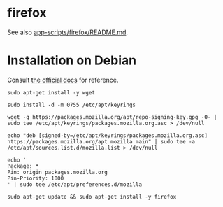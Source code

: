 # firefox

See also [app-scripts/firefox/README.md](https://github.com/xenago/app-scripts/tree/main/firefox).

# Installation on Debian

Consult [the official docs](https://support.mozilla.org/en-US/kb/install-firefox-linux#w_install-firefox-deb-package-for-debian-based-distributions-recommended) for reference.

    sudo apt-get install -y wget
    
    sudo install -d -m 0755 /etc/apt/keyrings
    
    wget -q https://packages.mozilla.org/apt/repo-signing-key.gpg -O- | sudo tee /etc/apt/keyrings/packages.mozilla.org.asc > /dev/null
    
    echo "deb [signed-by=/etc/apt/keyrings/packages.mozilla.org.asc] https://packages.mozilla.org/apt mozilla main" | sudo tee -a /etc/apt/sources.list.d/mozilla.list > /dev/null
    
    echo '
    Package: *
    Pin: origin packages.mozilla.org
    Pin-Priority: 1000
    ' | sudo tee /etc/apt/preferences.d/mozilla
    
    sudo apt-get update && sudo apt-get install -y firefox
    
